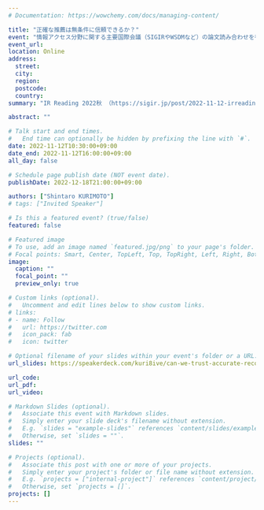 ```yaml
---
# Documentation: https://wowchemy.com/docs/managing-content/

title: "正確な推薦は無条件に信頼できるか？"
event: "情報アクセス分野に関する主要国際会議（SIGIRやWSDMなど）の論文読み合わせを行う会。"
event_url:
location: Online
address:
  street:
  city:
  region:
  postcode:
  country:
summary: "IR Reading 2022秋 （https://sigir.jp/post/2022-11-12-irreading_2022fall/#program） での発表スライドです。"

abstract: ""

# Talk start and end times.
#   End time can optionally be hidden by prefixing the line with `#`.
date: 2022-11-12T10:30:00+09:00
date_end: 2022-11-12T16:00:00+09:00
all_day: false

# Schedule page publish date (NOT event date).
publishDate: 2022-12-18T21:00:00+09:00

authors: ["Shintaro KURIMOTO"]
# tags: ["Invited Speaker"]

# Is this a featured event? (true/false)
featured: false

# Featured image
# To use, add an image named `featured.jpg/png` to your page's folder. 
# Focal points: Smart, Center, TopLeft, Top, TopRight, Left, Right, BottomLeft, Bottom, BottomRight.
image:
  caption: ""
  focal_point: ""
  preview_only: true

# Custom links (optional).
#   Uncomment and edit lines below to show custom links.
# links:
# - name: Follow
#   url: https://twitter.com
#   icon_pack: fab
#   icon: twitter

# Optional filename of your slides within your event's folder or a URL.
url_slides: https://speakerdeck.com/kuri8ive/can-we-trust-accurate-recommendations-unconditionally

url_code:
url_pdf:
url_video:

# Markdown Slides (optional).
#   Associate this event with Markdown slides.
#   Simply enter your slide deck's filename without extension.
#   E.g. `slides = "example-slides"` references `content/slides/example-slides.md`.
#   Otherwise, set `slides = ""`.
slides: ""

# Projects (optional).
#   Associate this post with one or more of your projects.
#   Simply enter your project's folder or file name without extension.
#   E.g. `projects = ["internal-project"]` references `content/project/deep-learning/index.md`.
#   Otherwise, set `projects = []`.
projects: []
---
```


<script async class="speakerdeck-embed" data-id="4f1b3f23a32c49aa8636d12c400f1c53" data-ratio="1.77777777777778" src="//speakerdeck.com/assets/embed.js"></script>